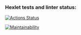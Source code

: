### Hexlet tests and linter status:
[![Actions Status](https://github.com/genakim/php-project-lvl1/workflows/hexlet-check/badge.svg)](https://github.com/genakim/php-project-lvl1/actions)

[![Maintainability](https://api.codeclimate.com/v1/badges/d318a2ce05a9d88b2063/maintainability)](https://codeclimate.com/github/genakim/php-project-lvl1/maintainability)